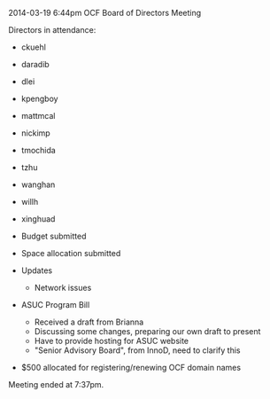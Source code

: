 2014-03-19 6:44pm
OCF Board of Directors Meeting

Directors in attendance:
- ckuehl
- daradib
- dlei
- kpengboy
- mattmcal
- nickimp
- tmochida
- tzhu
- wanghan
- willh
- xinghuad

- Budget submitted
- Space allocation submitted
- Updates
  - Network issues
- ASUC Program Bill
  - Received a draft from Brianna
  - Discussing some changes, preparing our own draft to present
  - Have to provide hosting for ASUC website
  - "Senior Advisory Board", from InnoD, need to clarify this
- $500 allocated for registering/renewing OCF domain names
  
Meeting ended at 7:37pm.
